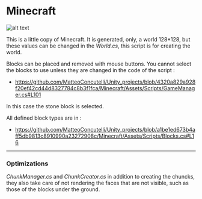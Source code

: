 # Minecraft 

![alt text][img]

[img]: https://github.com/MatteoConcutelli/Unity_projects/blob/b74ce4275d90bc9e13e265fdf0fc33d66c10c8f9/Minecraft/img.jpg

This is a little copy of Minecraft. It is generated, only, a world 128*128, but these values can be changed in the *World.cs*, this script is for creating the world. 

Blocks can be placed and removed with mouse buttons. You cannot select the blocks to use unless they are changed in the code of the script : 

- https://github.com/MatteoConcutelli/Unity_projects/blob/4320a829a928f20ef42cd44d8327784c8b3f1fca/Minecraft/Assets/Scripts/GameManager.cs#L101

In this case the stone block is selected.

All defined block types are in :
- https://github.com/MatteoConcutelli/Unity_projects/blob/a1be1ed673b4aff5db9813c8910990a23272908c/Minecraft/Assets/Scripts/Blocks.cs#L16
---
### Optimizations

*ChunkManager.cs* and *ChunkCreator.cs* in addition to creating the chuncks, they also take care of not rendering the faces that are not visible, such as those of the blocks under the ground.
